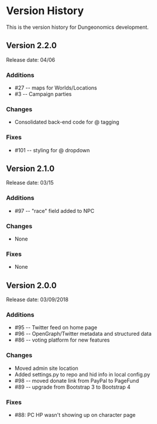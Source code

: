 # Version History

This is the version history for Dungeonomics development.


## Version 2.2.0

Release date: 04/06

### Additions

* #27 -- maps for Worlds/Locations
* #3 -- Campaign parties

### Changes

* Consolidated back-end code for @ tagging

### Fixes

* #101 -- styling for @ dropdown


## Version 2.1.0

Release date: 03/15

### Additions

* #97 -- "race" field added to NPC

### Changes

* None

### Fixes

* None


## Version 2.0.0

Release date: 03/09/2018

### Additions

* #95 -- Twitter feed on home page
* #96 -- OpenGraph/Twitter metadata and structured data
* #86 -- voting platform for new features

### Changes

* Moved admin site location
* Added settings.py to repo and hid info in local config.py
* #98 -- moved donate link from PayPal to PageFund
* #89 -- upgrade from Bootstrap 3 to Bootstrap 4

### Fixes

* #88: PC HP wasn't showing up on character page